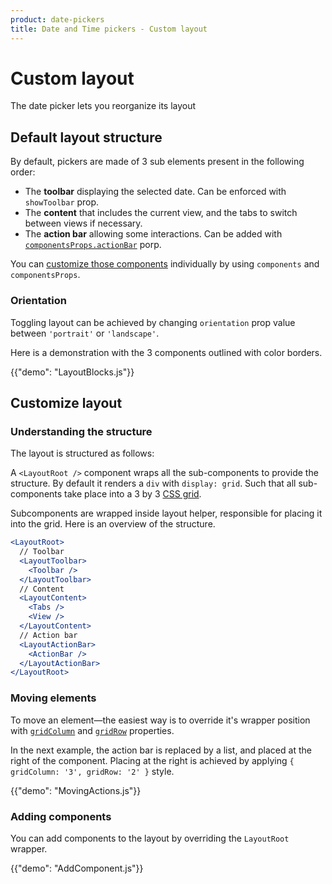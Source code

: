 ```yaml
---
product: date-pickers
title: Date and Time pickers - Custom layout
---
```


# Custom layout

<p class="description">The date picker lets you reorganize its layout</p>

## Default layout structure

By default, pickers are made of 3 sub elements present in the following order:

- The **toolbar** displaying the selected date. Can be enforced with `showToolbar` prop.
- The **content** that includes the current view, and the tabs to switch between views if necessary.
- The **action bar** allowing some interactions. Can be added with [`componentsProps.actionBar`](/x/react-date-pickers/custom-components/#action-bar) porp.

You can [customize those components](/x/react-date-pickers/custom-components/) individually by using `components` and `componentsProps`.

### Orientation

Toggling layout can be achieved by changing `orientation` prop value between `'portrait'` or `'landscape'`.

Here is a demonstration with the 3 components outlined with color borders.

{{"demo": "LayoutBlocks.js"}}

## Customize layout

### Understanding the structure

The layout is structured as follows:

A `<LayoutRoot />` component wraps all the sub-components to provide the structure.
By default it renders a `div` with `display: grid`.
Such that all sub-components take place into a 3 by 3 [CSS grid](https://developer.mozilla.org/fr/docs/Web/CSS/CSS_Grid_Layout).

Subcomponents are wrapped inside layout helper, responsible for placing it into the grid.
Here is an overview of the structure.

```jsx
<LayoutRoot>
  // Toolbar
  <LayoutToolbar>
    <Toolbar />
  </LayoutToolbar>
  // Content
  <LayoutContent>
    <Tabs />
    <View />
  </LayoutContent>
  // Action bar
  <LayoutActionBar>
    <ActionBar />
  </LayoutActionBar>
</LayoutRoot>
```

### Moving elements

To move an element—the easiest way is to override it's wrapper position with [`gridColumn`](https://developer.mozilla.org/en-US/docs/Web/CSS/grid-column) and [`gridRow`](https://developer.mozilla.org/en-US/docs/Web/CSS/grid-row) properties.

In the next example, the action bar is replaced by a list, and placed at the right of the component.
Placing at the right is achieved by applying `{ gridColumn: '3', gridRow: '2' }` style.

{{"demo": "MovingActions.js"}}

### Adding components

You can add components to the layout by overriding the `LayoutRoot` wrapper.

{{"demo": "AddComponent.js"}}
